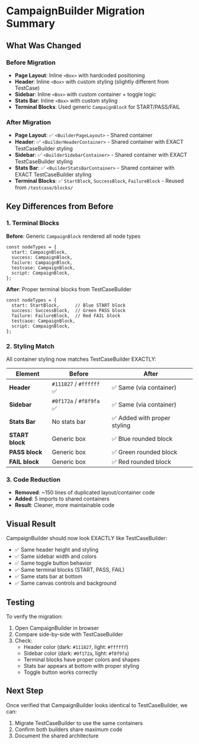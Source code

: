 # CampaignBuilder Migration Summary

## What Was Changed

### Before Migration
- **Page Layout**: Inline `<Box>` with hardcoded positioning
- **Header**: Inline `<Box>` with custom styling (slightly different from TestCase)
- **Sidebar**: Inline `<Box>` with custom container + toggle logic
- **Stats Bar**: Inline `<Box>` with custom styling
- **Terminal Blocks**: Used generic `CampaignBlock` for START/PASS/FAIL

### After Migration
- **Page Layout**: ✅ `<BuilderPageLayout>` - Shared container
- **Header**: ✅ `<BuilderHeaderContainer>` - Shared container with EXACT TestCaseBuilder styling
- **Sidebar**: ✅ `<BuilderSidebarContainer>` - Shared container with EXACT TestCaseBuilder styling
- **Stats Bar**: ✅ `<BuilderStatsBarContainer>` - Shared container with EXACT TestCaseBuilder styling
- **Terminal Blocks**: ✅ `StartBlock`, `SuccessBlock`, `FailureBlock` - Reused from `/testcase/blocks/`

## Key Differences from Before

### 1. Terminal Blocks
**Before**: Generic `CampaignBlock` rendered all node types
```tsx
const nodeTypes = {
  start: CampaignBlock,
  success: CampaignBlock,
  failure: CampaignBlock,
  testcase: CampaignBlock,
  script: CampaignBlock,
};
```

**After**: Proper terminal blocks from TestCaseBuilder
```tsx
const nodeTypes = {
  start: StartBlock,      // Blue START block
  success: SuccessBlock,  // Green PASS block
  failure: FailureBlock,  // Red FAIL block
  testcase: CampaignBlock,
  script: CampaignBlock,
};
```

### 2. Styling Match
All container styling now matches TestCaseBuilder EXACTLY:

| Element | Before | After |
|---------|--------|-------|
| **Header** | `#111827` / `#ffffff` ✅ | ✅ Same (via container) |
| **Sidebar** | `#0f172a` / `#f8f9fa` ✅ | ✅ Same (via container) |
| **Stats Bar** | No stats bar | ✅ Added with proper styling |
| **START block** | Generic box | ✅ Blue rounded block |
| **PASS block** | Generic box | ✅ Green rounded block |
| **FAIL block** | Generic box | ✅ Red rounded block |

### 3. Code Reduction
- **Removed**: ~150 lines of duplicated layout/container code
- **Added**: 5 imports to shared containers
- **Result**: Cleaner, more maintainable code

## Visual Result

CampaignBuilder should now look EXACTLY like TestCaseBuilder:
- ✅ Same header height and styling
- ✅ Same sidebar width and colors
- ✅ Same toggle button behavior
- ✅ Same terminal blocks (START, PASS, FAIL)
- ✅ Same stats bar at bottom
- ✅ Same canvas controls and background

## Testing

To verify the migration:
1. Open CampaignBuilder in browser
2. Compare side-by-side with TestCaseBuilder
3. Check:
   - Header color (dark: `#111827`, light: `#ffffff`)
   - Sidebar color (dark: `#0f172a`, light: `#f8f9fa`)
   - Terminal blocks have proper colors and shapes
   - Stats bar appears at bottom with proper styling
   - Toggle button works correctly

## Next Step

Once verified that CampaignBuilder looks identical to TestCaseBuilder, we can:
1. Migrate TestCaseBuilder to use the same containers
2. Confirm both builders share maximum code
3. Document the shared architecture

